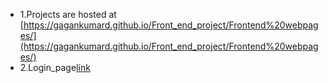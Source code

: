 - 1.Projects are hosted at [https://gagankumard.github.io/Front_end_project/Frontend%20webpages/](https://gagankumard.github.io/Front_end_project/Frontend%20webpages/)
- 2.Login_page[link](https://gagankumard.github.io/Front_end_project/) 

